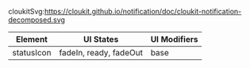 cloukitSvg:https://cloukit.github.io/notification/doc/cloukit-notification-decomposed.svg

| Element | UI States | UI Modifiers |
|---------|----------|-------------|
| statusIcon | fadeIn, ready, fadeOut | base |
